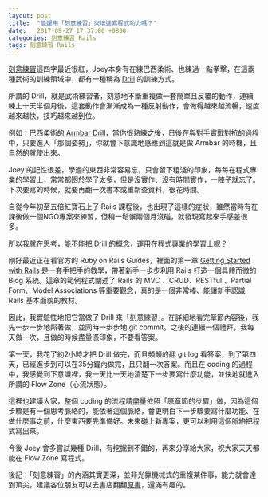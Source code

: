 ```yaml
---
layout: post
title:  "能運用「刻意練習」來增進寫程式功力嗎？"
date:   2017-09-27 17:37:00 +0800
categories: 刻意練習 Rails
tags: 刻意練習 Rails
---
```


[刻意練習]這四字最近很紅，Joey本身有在練巴西柔術、也練過一點拳擊，在這兩種武術的訓練領域中，都有一種稱為 [Drill] 的訓練方式。

所謂的 Drill，就是武術練習者，刻意地不斷重複做一套簡單且反覆的動作，連續練上十天半個月後，這套動作會漸漸成為一種反射動作，會做得越來越流暢，速度越來越快，技巧越來越到位。

例如：巴西柔術的 [Armbar Drill]，當你很熟練之後，日後在與對手實戰對抗的過程中，只要進入「那個姿勢」，你就會下意識地感應到這就是做 Armbar 的時機，且自然的就使出來。

Joey 的記性很差，學過的東西非常容易忘，只會留下粗淺的印象，每每在程式專業的學習上，常常都困於學了太多，但是沒實作、沒有時間實作，一陣子就忘了。下次要寫的時候，就要再翻一次書本或重新查資料，很花時間。

自從今年初至五倍紅寶石上了 Rails 課程後，也出現了這樣的症狀，雖然當時有在課後做一個NGO專案來練習，但稍一鬆懈兩個月沒碰，就發現寫起來手感差很多。

所以我就在思考，能不能把 Drill 的概念，運用在程式專業的學習上呢？

剛好最近正在看官方的 Ruby on Rails Guides，裡面的第一章 [Getting Started with Rails] 是一套手把手的教學，帶著新手一步步利用 Rails 打造一個具體而微的 Blog 系統。這章的範例程式闡述了 Rails 的 MVC 、CRUD、RESTful 、Partial Form、Model Associations 等重要觀念，真的是一個非常棒、能讓新手認識 Rails 基本面貌的教材。

因此，我實驗性地把它當做了 Drill 來「刻意練習」。在詳細地看完章節內容後，我先一步一步地照著做，並同時一步步地 git commit。之後的連續一個禮拜，我每天做一次，且做的時候盡量憑印象，不要看答案。

第一天，我花了約2小時才把 Drill 做完，而且頻頻的翻 git log 看答案，到了第四天，已經進步到可以在35分鐘內做完，且只翻一次答案。而且在 coding 的過程中，我感覺到下意識裡，我一天比一天地清楚下一步要寫什麼功能，並快地就進入所謂的 Flow Zone（心流狀態）。

這裡也建議大家，整個 coding 的流程請盡量依照「原章節的步驟」做，因為這個步驟是有一個思考脈絡的，能依著這個脈絡，會更明白下一步驟要寫什麼功能、在做什麼事之前，什麼東西要先準備好。未來碰上新專案，更可以利用這個脈絡把程式寫出來。

今後 Joey 會多嘗試幾種 Drill，有挖掘到不錯的，再來分享給大家，祝大家天天都能在 Flow Zone 寫程式。

後記：「刻意練習」的內涵其實更深，並非光靠機械式的重複某件事，能力就會達到頂尖，建議各位朋友可以去書店翻翻[原書]，還滿有趣的。

[刻意練習]:https://goo.gl/eG3YV2
[原書]:https://goo.gl/eG3YV2
[Drill]:https://youtu.be/Yo7Ec9XOWWg?t=58s
[Armbar Drill]:https://youtu.be/uUQLI4erB2Y?t=26s
[Getting Started with Rails]:http://guides.rubyonrails.org/getting_started.html

